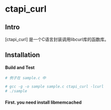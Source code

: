 ctapi_curl
=======

Intro
-----

[ctapi_curl] 是一个C语言封装调用libcurl库的函数库。


Installation
------------

#### Build and Test

```bash
# 例子在 sample.c 中

# gcc -g -o sample sample.c ctapi_curl -lcurl
# ./sample
```

#### First. you need install libmemcached


